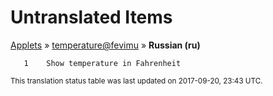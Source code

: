 # Untranslated Items
[Applets](../../../README.md) &#187; [temperature@fevimu](../README.md) &#187; **Russian (ru)**

       1	Show temperature in Fahrenheit

<sup>This translation status table was last updated on 2017-09-20, 23:43 UTC.</sup>
